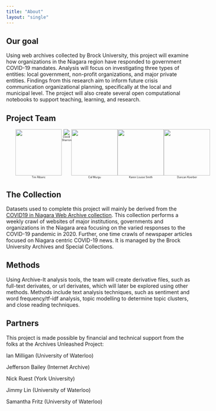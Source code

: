 ```yaml
---
title: "About"
layout: "single"
---
```


## Our goal

Using web archives collected by Brock University, this project will examine how organizations in the Niagara region have responded to government COVID-19 mandates. Analysis will focus on investigating three types of entities: local government, non-profit organizations, and major private entities. Findings from this research aim to inform future crisis communication organizational planning, specifically at the local and municipal level. The project will also create several open computational notebooks to support teaching, learning, and research.

## Project Team
<div class="row" style="display: flex; margin-left: 5%; font-size: .5em; text-align: center;">
    <div class="col-sm-2">
    <img class="center-block" style="width: 125px;" src="https://libraryjuiceacademy.com/wp-content/uploads/2020/10/instructor-ribaric.jpg">
        Tim Ribaric
    </div>
    <div class="col-sm-2">
    <img class="center-block" src="http://sankeylectures.ca/wp-content/uploads/2013/07/speaker_sharron.jpg">
       David Sharron
    </div>
    <div class="col-sm-2">
<img style="width: 125px;" src="https://ncfcatalyst.com/wp-content/uploads/2020/09/CAL.png">
Cal Murgu
</div>
<div class="col-sm-2">
<img style="width: 125px;" src="https://brocku.ca/social-sciences/cpcf/wp-content/uploads/sites/150/CPCF_KLS-option.jpg?x44174">
Karen Louise Smith
</div>
<div class="col-sm-2">

<img style="width: 125px;" src="https://brocku.ca/social-sciences/cpcf/wp-content/uploads/sites/150/Koerber-e1600951407323.jpg?x44174">
Duncan Koerber
</div>
</div>

## The Collection

Datasets used to complete this project will mainly be derived from the [COVID19 in Niagara Web Archive collection](https://archive-it.org/collections/13781). This collection performs a weekly crawl of websites of major institutions, governments and organizations in the Niagara area focusing on the varied responses to the COVID-19 pandemic in 2020. Further, one time crawls of newspaper articles focused on Niagara centric COVID-19 news. It is managed by the Brock University Archives and Special Collections.

## Methods

Using Archive-It analysis tools, the team will create derivative files, such as full-text derivates, or url derivates, which will later be explored using other methods. Methods include text analysis techniques, such as sentiment and word frequency/tf-idf analysis, topic modelling to determine topic clusters, and close reading techniques. 

## Partners

This project is made possible by financial and technical support from the folks at the Archives Unleashed Project:

Ian Milligan (University of Waterloo)

Jefferson Bailey (Internet Archive)

Nick Ruest (York University)

Jimmy Lin (University of Waterloo)

Samantha Fritz (University of Waterloo)
